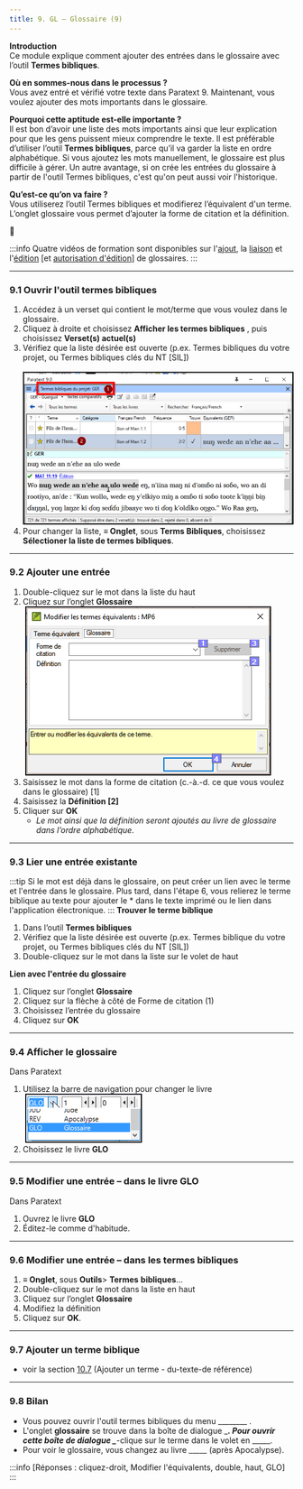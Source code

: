 ```yaml
---
title: 9. GL – Glossaire (9)
---
```

**Introduction**  
Ce module explique comment ajouter des entrées dans le glossaire avec l’outil **Termes bibliques**.

**Où en sommes-nous dans le processus ?**  
Vous avez entré et vérifié votre texte dans Paratext 9. Maintenant, vous voulez ajouter des mots importants dans le glossaire.

**Pourquoi cette aptitude est-elle importante ?**  
Il est bon d’avoir une liste des mots importants ainsi que leur explication pour que les gens puissent mieux comprendre le texte. Il est préférable d’utiliser l’outil **Termes bibliques**, parce qu’il va garder la liste en ordre alphabétique. Si vous ajoutez les mots manuellement, le glossaire est plus difficile à gérer. Un autre avantage, si on crée les entrées du glossaire à partir de l'outil Termes bibliques, c'est qu'on peut aussi voir l'historique.

**Qu’est-ce qu’on va faire ?**  
Vous utiliserez l’outil Termes bibliques et modifierez l’équivalent d'un terme. L’onglet glossaire vous permet d’ajouter la forme de citation et la définition.


:page_facing_up:

:::info
Quatre vidéos de formation sont disponibles sur l'[ajout](../../Video-summaries/02-Stage-1/5.Additional/1A.4a.md), la [liaison](../../Video-summaries/02-Stage-1/5.Additional/1A.4c.md) et l'[édition](../../Video-summaries/02-Stage-1/5.Additional/1A.4d.md) [et [autorisation d'édition](../../Video-summaries/02-Stage-1/5.Additional/1A.4b.md)] de glossaires.
:::

----
### 9.1 Ouvrir l'outil termes bibliques

1.  Accédez à un verset qui contient le mot/terme que vous voulez dans le glossaire.
1.  Cliquez à droite et choisissez **Afficher les termes bibliques** , puis choisissez **Verset(s) actuel(s)** 
1.  Vérifiez que la liste désirée est ouverte (p.ex. Termes bibliques du votre projet, ou Termes bibliques clés du NT [SIL])  
    ![](../media/93e1fe70671407bd8f9604460a7ebb4a.png)
1.  Pour changer la liste, **≡ Onglet**, sous **Terms Bibliques**, choisissez **Sélectioner la liste de termes bibliques**.

----
### 9.2 Ajouter une entrée

1.  Double-cliquez sur le mot dans la liste du haut
1.  Cliquez sur l’onglet **Glossaire**   
    ![](../media/fd3567a645efc61883dee75bd6b492db.png)
1.  Saisissez le mot dans la forme de citation (c.-à.-d. ce que vous voulez dans le glossaire) [1]
1.  Saisissez la **Définition [2]**
1.  Cliquer sur **OK**  
     -  *Le mot ainsi que la définition seront ajoutés au livre de glossaire dans l’ordre alphabétique.*

----
### 9.3 Lier une entrée existante

:::tip
Si le mot est déjà dans le glossaire, on peut créer un lien avec le terme et l'entrée dans le glossaire. Plus tard, dans l'étape 6, vous relierez le terme biblique au texte pour ajouter le \* dans le texte imprimé ou le lien dans l'application électronique.
:::
**Trouver le terme biblique**  
1.  Dans l’outil **Termes bibliques**
1.  Vérifiez que la liste désirée est ouverte (p.ex. Termes biblique du votre projet, ou Termes bibliques clés du NT [SIL])
1.  Double-cliquez sur le mot dans la liste sur le volet de haut

**Lien avec l'entrée du glossaire**  
1.  Cliquez sur l’onglet **Glossaire** 
3.  Cliquez sur la flèche à côté de Forme de citation (1)
4.  Choisissez l’entrée du glossaire
5.  Cliquez sur **OK**

----
### 9.4 Afficher le glossaire

Dans Paratext

1.  Utilisez la barre de navigation pour changer le livre  
    ![](../media/f8f0c92eaf0b5d56e4b7b300a8d5bf04.png)
1.  Choisissez le livre **GLO**

----
### 9.5 Modifier une entrée – dans le livre GLO

Dans Paratext

1.  Ouvrez le livre **GLO**
1.  Éditez-le comme d'habitude.

----
### 9.6 Modifier une entrée – dans les termes bibliques

1.  **≡ Onglet**, sous **Outils**\> **Termes** **bibliques**…
1.  Double-cliquez sur le mot dans la liste en haut
1.  Cliquez sur l’onglet **Glossaire** 
1.  Modifiez la définition
1.  Cliquez sur **OK**.

----
### 9.7 Ajouter un terme biblique

-  voir la section [10.7](10.BT.md#107Add) (Ajouter un terme - du-texte-de référence)

----
### 9.8 Bilan

-  Vous pouvez ouvrir l'outil termes bibliques du menu \_______\_ .
-  L'onglet **glossaire** se trouve dans la boîte de dialogue \________. Pour ouvrir cette boîte de dialogue \________-clique sur le terme dans le volet en \_____.
-  Pour voir le glossaire, vous changez au livre \____\_ (après Apocalypse).

:::info
[Réponses : cliquez-droit, Modifier l'équivalents, double, haut, GLO]
:::